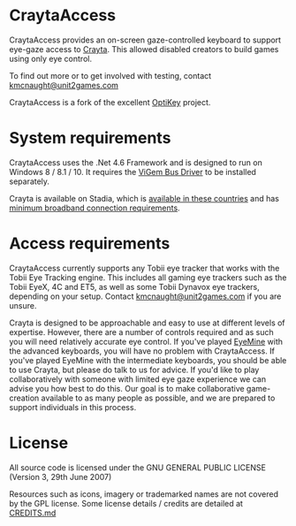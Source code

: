 # CraytaAccess

CraytaAccess provides an on-screen gaze-controlled keyboard to support eye-gaze access to [Crayta](https://crayta.com/). This allowed disabled creators to build games using only eye control. 

To find out more or to get involved with testing, contact kmcnaught@unit2games.com

CraytaAccess is a fork of the excellent [OptiKey](OptiKey) project.

# System requirements

CraytaAccess uses the .Net 4.6 Framework and is designed to run on Windows 8 / 8.1 / 10. It requires the [ViGem Bus Driver](https://github.com/ViGEm/ViGEmBus/releases) to be installed separately.

Crayta is available on Stadia, which is [available in these countries](https://support.google.com/stadia/answer/9338852) and has [minimum broadband connection requirements](https://support.google.com/stadia/answer/9607891).

# Access requirements

CraytaAccess currently supports any Tobii eye tracker that works with the Tobii Eye Tracking engine. This includes all gaming eye trackers such as the Tobii EyeX, 4C and ET5, as well as some Tobii Dynavox eye trackers, depending on your setup. Contact kmcnaught@unit2games.com if you are unsure. 

Crayta is designed to be approachable and easy to use at different levels of expertise. However, there are a number of controls required and as such you will need relatively accurate eye control. If you've played [EyeMine](https://github.com/SpecialEffect/EyeMine/wiki) with the advanced keyboards, you will have no problem with CraytaAccess. If you've played EyeMine with the intermediate keyboards, you should be able to use Crayta, but please do talk to us for advice. If you'd like to play collaboratively with someone with limited eye gaze experience we can advise you how best to do this. Our goal is to make collaborative game-creation available to as many people as possible, and we are prepared to support individuals in this process.

# License

All source code is licensed under the GNU GENERAL PUBLIC LICENSE (Version 3, 29th June 2007)

Resources such as icons, imagery or trademarked names are not covered by the GPL license. Some license details / credits are detailed at [CREDITS.md](https://github.com/kmcnaught/CraytaAccess/blob/master/docs/CREDITS.md)
